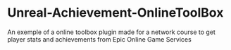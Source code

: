 # Unreal-Achievement-OnlineToolBox
An exemple of a online toolbox plugin made for a network course to get player stats and achievements from Epic Online Game Services
